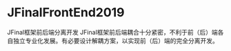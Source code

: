 # JFinalFrontEnd2019
JFinal框架前后端分离开发
JFinal框架前后端耦合十分紧密，不利于前（后）端各自独立专业化发展。有必要设计解耦方案，以实现前（后）端的完全分离开发。
